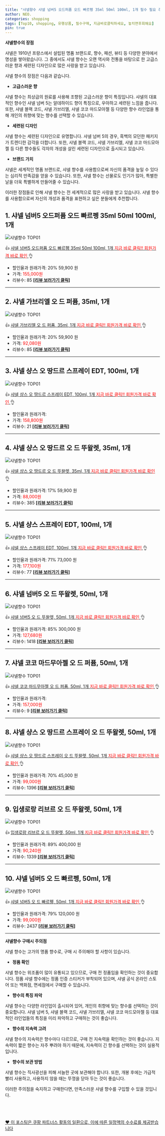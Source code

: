 ```yaml
---
title: "샤넬향수 샤넬 넘버5 오드퍼퓸 오드 빠르펭 35ml 50ml 100ml, 1개 필수 필요 추천 제품 비교 최저 가격 비교 장점 구매 후기 구매평"
author: NEO.
categories: shopping
tags: [Top10, shopping, 유행상품, 필수구매, 지금바로클릭하세요, 놓치면후회해요]
pin: true
---
```

**샤넬향수의 장점**

샤넬은 1910년 프랑스에서 설립된 명품 브랜드로, 향수, 패션, 뷰티 등 다양한 분야에서 명성을 쌓아왔습니다. 그 중에서도 샤넬 향수는 오랜 역사와 전통을 바탕으로 한 고급스러운 향과 세련된 디자인으로 많은 사랑을 받고 있습니다.

샤넬 향수의 장점은 다음과 같습니다.

* **고급스러운 향**

샤넬 향수는 최상급의 원료를 사용해 조향된 고급스러운 향이 특징입니다. 샤넬의 대표적인 향수인 샤넬 넘버 5는 알데하이드 향이 특징으로, 우아하고 세련된 느낌을 줍니다. 또한, 샤넬 블랙 코드, 샤넬 가브리엘, 샤넬 코코 마드모아젤 등 다양한 향수 라인업을 통해 개인의 취향에 맞는 향수를 선택할 수 있습니다.

* **세련된 디자인**

샤넬 향수는 세련된 디자인으로 유명합니다. 샤넬 넘버 5의 경우, 흑백의 모던한 패키지가 트렌디한 감각을 더합니다. 또한, 샤넬 블랙 코드, 샤넬 가브리엘, 샤넬 코코 마드모아젤 등 다른 향수들도 각자의 개성을 살린 세련된 디자인으로 출시되고 있습니다.

* **브랜드 가치**

샤넬은 세계적인 명품 브랜드로, 샤넬 향수를 사용함으로써 자신의 품격을 높일 수 있다는 심리적 만족감을 얻을 수 있습니다. 또한, 샤넬 향수는 선물로도 인기가 많아, 특별한 날을 더욱 특별하게 만들어줄 수 있습니다.

이러한 장점들로 인해 샤넬 향수는 전 세계적으로 많은 사랑을 받고 있습니다. 샤넬 향수를 사용함으로써 자신의 개성과 품격을 표현하고 싶은 분들에게 추천합니다.

   

## 1. 샤넬 넘버5 오드퍼퓸 오드 빠르펭 35ml 50ml 100ml, 1개

![샤넬향수 TOP01](https://thumbnail8.coupangcdn.com/thumbnails/remote/490x490ex/image/vendor_inventory/a6a2/1d04d38563993a877d51f80d12eb5641f626a68871edc3f35672dbb13174.jpg)


👍 [샤넬 넘버5 오드퍼퓸 오드 빠르펭 35ml 50ml 100ml, 1개 <font color=red> 지금 바로 클릭!! 회원가격 바로 확인 </font> ](https://link.coupang.com/re/AFFSDP?lptag=AF3617701&subid=GithubCoopas&pageKey=6584062080&traceid=V0-153&itemId=14828370226&vendorItemId=87516419121) 👌 


- 할인율과 원래가격: 20%  59,900   원
- 가격: <span style='color:red'>155,000원</span>
- 리뷰수: 85  [**[리뷰 보러가기 클릭]**](https://link.coupang.com/re/AFFSDP?lptag=AF3617701&subid=GithubCoopas&pageKey=6584062080&traceid=V0-153&itemId=14828370226&vendorItemId=87516419121)

---


   

## 2. 샤넬 가브리엘 오 드 퍼퓸, 35ml, 1개

![샤넬향수 TOP01](https://thumbnail8.coupangcdn.com/thumbnails/remote/490x490ex/image/vendor_inventory/241f/1db482ccaaf991469601fbeb7d9c13b92eb342661c1a50181914d2e96545.JPG)


👍 [샤넬 가브리엘 오 드 퍼퓸, 35ml, 1개 <font color=red> 지금 바로 클릭!! 회원가격 바로 확인 </font> ](https://link.coupang.com/re/AFFSDP?lptag=AF3617701&subid=GithubCoopas&pageKey=7232466141&traceid=V0-153&itemId=18133708750&vendorItemId=85284372113) 👌 


- 할인율과 원래가격: 20%  59,900   원
- 가격: <span style='color:red'>92,080원</span>
- 리뷰수: 85  [**[리뷰 보러가기 클릭]**](https://link.coupang.com/re/AFFSDP?lptag=AF3617701&subid=GithubCoopas&pageKey=7232466141&traceid=V0-153&itemId=18133708750&vendorItemId=85284372113)

---


   

## 3. 샤넬 샹스 오 땅드르 스프레이 EDT, 100ml, 1개

![샤넬향수 TOP01](https://thumbnail6.coupangcdn.com/thumbnails/remote/490x490ex/image/vendor_inventory/caa9/09d0690ac2d02f43db419a09d1d423519466cd79785a762927e428587f92.jpg)


👍 [샤넬 샹스 오 땅드르 스프레이 EDT, 100ml, 1개 <font color=red> 지금 바로 클릭!! 회원가격 바로 확인 </font> ](https://link.coupang.com/re/AFFSDP?lptag=AF3617701&subid=GithubCoopas&pageKey=21921104&traceid=V0-153&itemId=88859108&vendorItemId=87741937457) 👌 


- 할인율과 원래가격: 
- 가격: <span style='color:red'>158,800원</span>
- 리뷰수: 21  [**[리뷰 보러가기 클릭]**](https://link.coupang.com/re/AFFSDP?lptag=AF3617701&subid=GithubCoopas&pageKey=21921104&traceid=V0-153&itemId=88859108&vendorItemId=87741937457)

---


   

## 4. 샤넬 샹스 오 땅드르 오 드 뚜왈렛, 35ml, 1개

![샤넬향수 TOP01](https://thumbnail6.coupangcdn.com/thumbnails/remote/490x490ex/image/vendor_inventory/caa9/09d0690ac2d02f43db419a09d1d423519466cd79785a762927e428587f92.jpg)


👍 [샤넬 샹스 오 땅드르 오 드 뚜왈렛, 35ml, 1개 <font color=red> 지금 바로 클릭!! 회원가격 바로 확인 </font> ](https://link.coupang.com/re/AFFSDP?lptag=AF3617701&subid=GithubCoopas&pageKey=21921104&traceid=V0-153&itemId=16320507431&vendorItemId=87741937466) 👌 


- 할인율과 원래가격: 17%  59,900   원
- 가격: <span style='color:red'>88,000원</span>
- 리뷰수: 385  [**[리뷰 보러가기 클릭]**](https://link.coupang.com/re/AFFSDP?lptag=AF3617701&subid=GithubCoopas&pageKey=21921104&traceid=V0-153&itemId=16320507431&vendorItemId=87741937466)

---


   

## 5. 샤넬 샹스 스프레이 EDT, 100ml, 1개

![샤넬향수 TOP01](https://thumbnail8.coupangcdn.com/thumbnails/remote/490x490ex/image/vendor_inventory/aab5/4ecb5ba716aa9e0414c03ea2640485d34a7c6427d4afd76ab2317b58eb31.jpg)


👍 [샤넬 샹스 스프레이 EDT, 100ml, 1개 <font color=red> 지금 바로 클릭!! 회원가격 바로 확인 </font> ](https://link.coupang.com/re/AFFSDP?lptag=AF3617701&subid=GithubCoopas&pageKey=21443519&traceid=V0-153&itemId=83806267&vendorItemId=82111164844) 👌 


- 할인율과 원래가격: 71%  73,000   원
- 가격: <span style='color:red'>177,100원</span>
- 리뷰수: 77  [**[리뷰 보러가기 클릭]**](https://link.coupang.com/re/AFFSDP?lptag=AF3617701&subid=GithubCoopas&pageKey=21443519&traceid=V0-153&itemId=83806267&vendorItemId=82111164844)

---


   

## 6. 샤넬 넘버5 오 드 뚜왈렛, 50ml, 1개

![샤넬향수 TOP01](https://thumbnail10.coupangcdn.com/thumbnails/remote/490x490ex/image/vendor_inventory/dd0d/6db04b5da14bb46b53c720938ca63e9bf1739e8de610849df8bf3cbc9917.JPG)


👍 [샤넬 넘버5 오 드 뚜왈렛, 50ml, 1개 <font color=red> 지금 바로 클릭!! 회원가격 바로 확인 </font> ](https://link.coupang.com/re/AFFSDP?lptag=AF3617701&subid=GithubCoopas&pageKey=6756004081&traceid=V0-153&itemId=15818113414&vendorItemId=83030062713) 👌 


- 할인율과 원래가격: 85%  300,000   원
- 가격: <span style='color:red'>127,680원</span>
- 리뷰수: 1418  [**[리뷰 보러가기 클릭]**](https://link.coupang.com/re/AFFSDP?lptag=AF3617701&subid=GithubCoopas&pageKey=6756004081&traceid=V0-153&itemId=15818113414&vendorItemId=83030062713)

---


   

## 7. 샤넬 코코 마드무아젤 오 드 퍼퓸, 50ml, 1개

![샤넬향수 TOP01](https://thumbnail7.coupangcdn.com/thumbnails/remote/490x490ex/image/vendor_inventory/3c42/e5880db2d7a74fe000271eb53869990a13673cd328cec966422b575de48e.png)


👍 [샤넬 코코 마드무아젤 오 드 퍼퓸, 50ml, 1개 <font color=red> 지금 바로 클릭!! 회원가격 바로 확인 </font> ](https://link.coupang.com/re/AFFSDP?lptag=AF3617701&subid=GithubCoopas&pageKey=7063388851&traceid=V0-153&itemId=17520078861&vendorItemId=82098421179) 👌 


- 할인율과 원래가격: 
- 가격: <span style='color:red'>157,000원</span>
- 리뷰수: 9  [**[리뷰 보러가기 클릭]**](https://link.coupang.com/re/AFFSDP?lptag=AF3617701&subid=GithubCoopas&pageKey=7063388851&traceid=V0-153&itemId=17520078861&vendorItemId=82098421179)

---


   

## 8. 샤넬 샹스 오 땅드르 스프레이 오 드 뚜왈렛, 50ml, 1개

![샤넬향수 TOP01](https://thumbnail6.coupangcdn.com/thumbnails/remote/490x490ex/image/vendor_inventory/caa9/09d0690ac2d02f43db419a09d1d423519466cd79785a762927e428587f92.jpg)


👍 [샤넬 샹스 오 땅드르 스프레이 오 드 뚜왈렛, 50ml, 1개 <font color=red> 지금 바로 클릭!! 회원가격 바로 확인 </font> ](https://link.coupang.com/re/AFFSDP?lptag=AF3617701&subid=GithubCoopas&pageKey=21921104&traceid=V0-153&itemId=85444700&vendorItemId=87741937444) 👌 


- 할인율과 원래가격: 70%  45,000   원
- 가격: <span style='color:red'>99,000원</span>
- 리뷰수: 1396  [**[리뷰 보러가기 클릭]**](https://link.coupang.com/re/AFFSDP?lptag=AF3617701&subid=GithubCoopas&pageKey=21921104&traceid=V0-153&itemId=85444700&vendorItemId=87741937444)

---


   

## 9. 입생로랑 리브르 오 드 뚜왈렛, 50ml, 1개

![샤넬향수 TOP01](https://thumbnail10.coupangcdn.com/thumbnails/remote/490x490ex/image/vendor_inventory/d0da/d87b240ab20ca08a3e35bdda655bc14146b020bdd6ca7925dd69cdd43ae5.png)


👍 [입생로랑 리브르 오 드 뚜왈렛, 50ml, 1개 <font color=red> 지금 바로 클릭!! 회원가격 바로 확인 </font> ](https://link.coupang.com/re/AFFSDP?lptag=AF3617701&subid=GithubCoopas&pageKey=6731243154&traceid=V0-153&itemId=11718762564&vendorItemId=82152223510) 👌 


- 할인율과 원래가격: 89%  400,000   원
- 가격: <span style='color:red'>90,240원</span>
- 리뷰수: 1339  [**[리뷰 보러가기 클릭]**](https://link.coupang.com/re/AFFSDP?lptag=AF3617701&subid=GithubCoopas&pageKey=6731243154&traceid=V0-153&itemId=11718762564&vendorItemId=82152223510)

---


   

## 10. 샤넬 넘버5 오 드 빠르펭, 50ml, 1개

![샤넬향수 TOP01](https://thumbnail9.coupangcdn.com/thumbnails/remote/490x490ex/image/vendor_inventory/ad4c/93a26b1a70c7b337c96a746e3a45b4fd0927cad0a5b960bc512828378630.jpg)


👍 [샤넬 넘버5 오 드 빠르펭, 50ml, 1개 <font color=red> 지금 바로 클릭!! 회원가격 바로 확인 </font> ](https://link.coupang.com/re/AFFSDP?lptag=AF3617701&subid=GithubCoopas&pageKey=6590926012&traceid=V0-153&itemId=14872147352&vendorItemId=87689740593) 👌 


- 할인율과 원래가격: 79%  120,000   원
- 가격: <span style='color:red'>99,000원</span>
- 리뷰수: 2437  [**[리뷰 보러가기 클릭]**](https://link.coupang.com/re/AFFSDP?lptag=AF3617701&subid=GithubCoopas&pageKey=6590926012&traceid=V0-153&itemId=14872147352&vendorItemId=87689740593)

---
**샤넬향수 구매시 주의점**

샤넬 향수는 고가의 명품 향수로, 구매 시 주의해야 할 사항이 있습니다.

* **정품 확인**

샤넬 향수는 위조품이 많이 유통되고 있으므로, 구매 전 정품임을 확인하는 것이 중요합니다. 정품 샤넬 향수에는 정품 인증 스티커가 부착되어 있으며, 샤넬 공식 온라인 스토어 또는 백화점, 면세점에서 구매할 수 있습니다.

* **향수의 특징 파악**

샤넬 향수는 다양한 라인업이 출시되어 있어, 개인의 취향에 맞는 향수를 선택하는 것이 중요합니다. 샤넬 넘버 5, 샤넬 블랙 코드, 샤넬 가브리엘, 샤넬 코코 마드모아젤 등 대표적인 라인업들의 특징을 미리 파악하고 구매하는 것이 좋습니다.

* **향수의 지속력 고려**

샤넬 향수의 지속력은 향수마다 다르므로, 구매 전 지속력을 확인하는 것이 좋습니다. 지속력이 짧은 향수는 자주 뿌려야 하기 때문에, 지속력이 긴 향수를 선택하는 것이 실용적입니다.

* **향수의 보관 방법**

샤넬 향수는 직사광선을 피해 서늘한 곳에 보관해야 합니다. 또한, 개봉 후에는 가급적 빨리 사용하고, 사용하지 않을 때는 뚜껑을 닫아 두는 것이 좋습니다.

이러한 주의점을 숙지하고 구매한다면, 만족스러운 샤넬 향수를 구입할 수 있을 것입니다.<br><br><br><br><br> [ ❤  이 포스팅은 쿠팡 파트너스 활동의 일환으로, 이에 따른 일정액의 수수료를 제공받습니다](https://link.coupang.com/a/bcEFyh)